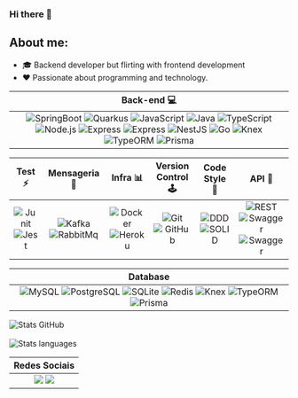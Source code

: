 
### Hi there 👋

## About me:
- 🎓 Backend developer but flirting with frontend development
- ❤️ Passionate about programming and technology.

| Back-end 💻 |
|:-----------:|
| ![SpringBoot](https://img.shields.io/badge/-SpringBoot-006600?&logoColor=fff&logo=spring) ![Quarkus](https://img.shields.io/badge/-Quarkus-010445?&logoColor=fff&logo=quarkus) ![JavaScript](https://img.shields.io/badge/-JavaScript-fff700?&logoColor=black&logo=javascript) ![Java](https://img.shields.io/badge/-WebSocket-30363d?&logoColor=fff002&logo=socket.io) ![TypeScript](https://img.shields.io/badge/-TypeScript-007ACC?&logoColor=fff&logo=typescript) ![Node.js](https://img.shields.io/badge/-Node.js-006600?&logoColor=fff&logo=node.js) <img src="https://img.shields.io/badge/Express-000000?logo=express&logoColor=white" alt="Express"/> <img src="https://img.shields.io/badge/Fastify-white?logo=fastify&logoColor=black" alt="Express"/> <img src="https://img.shields.io/badge/NestJS-E0234E?logo=nestjs&logoColor=white" alt="NestJS"/> <img src="https://img.shields.io/badge/Go-007d9c?logo=go&logoColor=white" alt="Go"/> <img src="https://img.shields.io/badge/Knex-D26B38?logoColor=white" alt="Knex"/> <img src="https://img.shields.io/badge/TypeORM-E83524?logoColor=white" alt="TypeORM"/> <img src="https://img.shields.io/badge/Prisma-2D3748?logo=prisma&logoColor=white" alt="Prisma"/> |

| Test ⚡ | Mensageria 📨 | Infra 📊 | Version Control 🕹 | Code Style 🎨| API 🚀|
|:-------:|:-------------:|:--------:|:---------------:|:----------:|:---:|
| ![Junit](https://img.shields.io/badge/-Junit-ff0000?&logoColor=fff&logo=junit5) ![Jest](https://img.shields.io/badge/-Jest-006600?&logoColor=fff&logo=jest) | ![Kafka](https://img.shields.io/badge/-Kafka-ff0000?&logoColor=fff&logo=apachekafka) ![RabbitMq](https://img.shields.io/badge/-RabbitMQ-orange?&logoColor=fff&logo=rabbitmq) | <img src="https://img.shields.io/badge/Docker-2496ED?logo=docker&logoColor=white" alt="Docker"/> <img src="https://img.shields.io/badge/Heroku-430098?logo=heroku&logoColor=white" alt="Heroku"/> | <img src="https://img.shields.io/badge/Git-F05032?logo=git&logoColor=white" alt="Git"/> <img src="https://img.shields.io/badge/GitHub-181717?logo=github&logoColor=white" alt="GitHub"/> | <img src="https://img.shields.io/badge/DDD-FC6D26?logoColor=white" alt="DDD"/> <img src="https://img.shields.io/badge/SOLID-FF9A00?logoColor=white" alt="SOLID"/> | <img src="https://img.shields.io/badge/REST-E6484F?logoColor=white" alt="REST"/> <img src="https://img.shields.io/badge/Swagger-85EA2D?logo=swagger&logoColor=white" alt="Swagger"/> <img src="https://img.shields.io/badge/GoogleAPI-white?logo=google" alt="Swagger"/>|

| Database |
|:--------:|
| <img src="https://img.shields.io/badge/MySQL-4479A1?logo=mysql&logoColor=white" alt="MySQL"/> <img src="https://img.shields.io/badge/PostgreSQL-4169E1?logo=postgresql&logoColor=white" alt="PostgreSQL"/> <img src="https://img.shields.io/badge/SQLite-003B57?logo=sqlite&logoColor=white" alt="SQLite"/> <img src="https://img.shields.io/badge/Redis-DC382D?logo=redis&logoColor=white" alt="Redis"/> <img src="https://img.shields.io/badge/Knex-D26B38?logoColor=white" alt="Knex"/> <img src="https://img.shields.io/badge/TypeORM-E83524?logoColor=white" alt="TypeORM"/> <img src="https://img.shields.io/badge/Prisma-2D3748?logo=prisma&logoColor=white" alt="Prisma"/> | 


 ![Stats GitHub](https://github-readme-stats.vercel.app/api/?username=Marcoant007&count_private=true&theme=dracula&showicons=true) <br><br> ![Stats languages](https://github-readme-stats.vercel.app/api/top-langs/?username=Marcoant007&langs_count=6&theme=dracula&hide=html,css) 


| Redes Sociais |
|:--------:|
|<a href="https://www.linkedin.com/in/marco-antonnio-araujo/"><img src="https://img.shields.io/badge/linkedin-0077B5.svg?&logo=linkedin&logoColor=white"></a> <a href="https://instagram.com/mrcx07"><img src="https://img.shields.io/badge/instagram-E4405F.svg?&logo=instagram&logoColor=white"></a>|   
